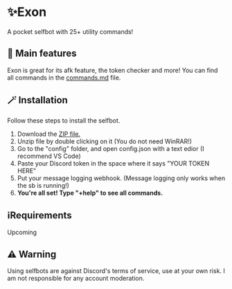 # ✨Exon
A pocket selfbot with 25+ utility commands! 


## 🔑 Main features
Exon is great for its afk feature, the token checker and more! You can find all commands in the [commands.md](https://github.com/6crucified/exon/blob/main/commands.md) file.


## 🪄 Installation
Follow these steps to install the selfbot.

1. Download the [ZIP file.](https://github.com/6crucified/exon/releases)
2. Unzip file by double clicking on it (You do not need WinRAR!)
3. Go to the "config" folder, and open config.json with a text edior (I recommend VS Code)
4. Paste your Discord token in the space where it says "YOUR TOKEN HERE"
5. Put your message logging webhook. (Message logging only works when the sb is running!)
6. **You're all set! Type "+help" to see all commands.**


## ℹ️Requirements


Upcoming


## ⚠️ Warning

Using selfbots are against Discord's terms of service, use at your own risk. I am not responsible for any account moderation.
